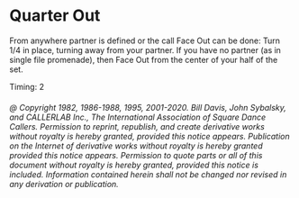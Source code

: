 
# Quarter Out

From anywhere partner is defined or the call Face Out can be done: Turn 1/4 in place,
turning away from your partner. If you have no partner (as in single file promenade), then
Face Out from the center of your half of the set.

Timing: 2

###### @ Copyright 1982, 1986-1988, 1995, 2001-2020. Bill Davis, John Sybalsky, and CALLERLAB Inc., The International Association of Square Dance Callers. Permission to reprint, republish, and create derivative works without royalty is hereby granted, provided this notice appears. Publication on the Internet of derivative works without royalty is hereby granted provided this notice appears. Permission to quote parts or all of this document without royalty is hereby granted, provided this notice is included. Information contained herein shall not be changed nor revised in any derivation or publication.

